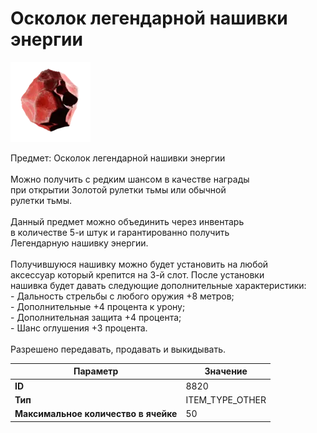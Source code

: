 # Осколок легендарной нашивки энергии

![Item Image](../img/8820.webp?raw=true)

Предмет: Осколок легендарной нашивки энергии<br><br>Можно получить с редким шансом в качестве награды<br>при открытии Золотой рулетки тьмы или обычной<br>рулетки тьмы.<br><br>Данный предмет можно объединить через инвентарь<br>в количестве 5-и штук и гарантированно получить<br>Легендарную нашивку энергии.<br><br>Получившуюся нашивку можно будет установить на любой<br>аксессуар который крепится на 3-й слот. После установки<br>нашивка будет давать следующие дополнительные характеристики:<br>- Дальность стрельбы с любого оружия +8 метров;<br>- Дополнительные +4 процента к урону;<br>- Дополнительная защита +4 процента;<br>- Шанс оглушения +3 процента.<br><br>Разрешено передавать, продавать и выкидывать.


| Параметр | Значение |
|----------|----------|
| **ID** | 8820 |
| **Тип** | ITEM_TYPE_OTHER |
| **Максимальное количество в ячейке** | 50 |

